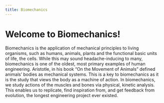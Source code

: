 ```yaml
---
title: Biomechanics
---
```


# Welcome to Biomechanics!

Biomechanics is the application of mechanical principles to living organisms, such as humans, animals, plants and the functional basic units of life, the cells. While this may sound headache-inducing to many, biomechanics is one of the oldest, most primary examples of human engineering. Aristotle, in his book “On the Movement of Animals” defined animals’ bodies as mechanical systems. This is a key to biomechanics as it is the study that views the body as a machine of action. In biomechanics, we study actions of the muscles and bones via physical, kinetic analysis. This enables us to replicate, find inspiration from, and get feedback from evolution, the longest engineering project ever existed.
